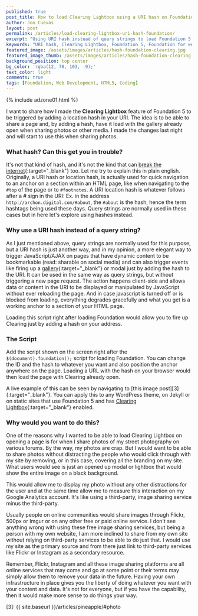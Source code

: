 ```yaml
---
published: true
post_title: How to load Clearing Lightbox using a URI hash on Foundation 5.
author: Jon Cuevas
layout: post
permalink: /articles/load-clearing-lightbox-uri-hash-foundation/
excerpt: "Using URI hash instead of query strings to load Foundation 5's Clearing Lightbox or modals"
keywords: "URI hash, Clearing Lightbox, Foundation 5, Foundation for websites, Responsive, jQuery, Street Photography, Flickr, 500px"
featured_image: /assets/images/articles/hash-foundation-clearing.jpg
featured_image_thumb: /assets/images/articles/hash-foundation-clearing.jpg
background_position: top center
bg_color: 'rgba(12, 78, 103, .9);'
text_color: light
comments: true
tags: [Foundation, Web Development, HTML5, Coding]
---
```

<div class="offgrid-right"><p>{% include adzone01.html %}</p></div>

<p class="lead">
I want to share how I made the <strong>Clearing Lightbox</strong> feature of Foundation 5 to be triggered by adding a location hash in your URI. The idea is to be able to share a page and, by adding a hash, have it load with the gallery already open when sharing photos or other media. I made the changes last night and will start to use this when sharing photos.
</p>

### What hash? Can this get you in trouble?

It's not that kind of hash, and it's not the kind that can [break the internet][2]{:target="_blank"} too. Let me try to explain this in plain english. Originally, a URI hash or location hash, is actually used for quick navigation to an anchor on a section within an HTML page, like when navigating to the ```#top``` of the page or to ```#footnotes```. A URI location hash is whatever follows after a # sign in the URI: Ex. in the address ```http://archon.digital.com/#about```, the ```#about``` is the hash, hence the term hashtags being used these days. Query strings are normally used in these cases but in here let's explore using hashes instead.

### Why use a URI hash instead of a query string?

As I just mentioned above, query strings are normally used for this purpose, but a URI hash is just another way, and in my opinion, a more elegant way to trigger JavaScript/AJAX on pages that have dynamic content to be bookmarkable (read: sharable on social media) and can also trigger events like firing up a [gallery][1]{:target="_blank"} or modal just by adding the hash to the URI. It can be used in the same way as query strings, but without triggering a new page request. The action happens client-side and allows data or content in the URI to be displayed or manipulated by JavaScript without ever reloading the page. And in case javascript is turned off or is blocked from loading, everything degrades gracefully and what you get is a working anchor to a section of your HTML page.

<div class="offgrid-left">
	<script src="https://gist.github.com/archondigital/c9a9902a8d96ad68e013.js"></script>
	<p class="caption">Loading this script right after loading Foundation would allow you to fire up Clearing just by adding a hash on your address.</p>
</div>

### The Script

Add the script shown on the screen right after the ```$(document).foundation();``` script for loading Foundation. You can change the ID and the hash to whatever you want and also position the anchor anywhere on the page. Loading a URL with the hash on your browser would then load the page with Clearing already open.

A live example of this can be seen by navigating to [this image post][3]{:target="_blank"}. You can apply this to any WordPress theme, on Jekyll or on static sites that use Foundation 5 and has [Clearing Lightbox][1]{:target="_blank"} enabled.


### Why would you want to do this?

One of the reasons why I wanted to be able to load Clearing Lightbox on opening a page is for when I share photos of my street photography on various forums. By the way, my photos are crap. But I would want to be able to share photos without distracting the people who would click through with my site by removing, or in this case, covering all the branding on my site. What users would see is just an opened up modal or lightbox that would show the entire image on a black background.

This would allow me to display my photo without any other distractions for the user and at the same time allow me to measure this interaction on my Google Analytics account. It's like using a third-party, image sharing service minus the third-party.

Usually people on online communities would share images through Flickr, 500px or Imgur or on any other free or paid online service. I don't see anything wrong with using these free image sharing services, but being a person with my own website, I am more inclined to share from my own site without relying on third-party services to be able to do just that. I would use my site as the primary source and from there just link to third-party services like Flickr or Instagram as a secondary resource.

Remember, Flickr, Instagram and all these image sharing platforms are all online services that may come and go at some point or their terms may simply allow them to remove your data in the future. Having your own infrastructure in place gives you the liberty of doing whatever you want with your content and data. It's not for everyone, but if you have the capability, then it would make more sense to do things your way.

[1]: http://foundation.zurb.com/docs/components/clearing.html
[2]: http://isolani.co.uk/blog/javascript/BreakingTheWebWithHashBangs
[3]: {{ site.baseurl }}/articles/pineapple/#photo

